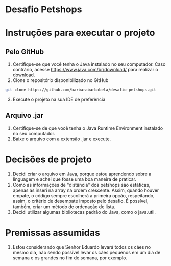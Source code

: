 # Desafio Petshops

# Instruções para executar o projeto
## Pelo GitHub
1. Certifique-se que você tenha o Java instalado no seu computador. Caso contrário, acesse https://www.java.com/br/download/ para realizar o download.
2. Clone o repositório disponibilizado no GitHub
  ```sh
  git clone https://github.com/barbarabarbabela/desafio-petshops.git
  ```
3. Execute o projeto na sua IDE de preferência

## Arquivo .jar
1. Certifique-se de que você tenha o Java Runtime Environment instalado no seu computador.
2. Baixe o arquivo com a extensão .jar e execute.   

# Decisões de projeto
1. Decidi criar o arquivo em Java, porque estou aprendendo sobre a linguagem e achei que fosse uma boa maneira de praticar.
2. Como as informações de "distância" dos petshops são estáticas, apenas as inseri na array na ordem crescente. Assim, quando houver empate, o código sempre escolherá a primeira opção, respeitando, assim, o critério de desempate imposto pelo desafio. É possível, também, criar um método de ordenação de lista.
3. Decidi utilizar algumas bibliotecas padrão do Java, como o java.util.

# Premissas assumidas
1. Estou considerando que Senhor Eduardo levará todos os cães no mesmo dia, não sendo possível levar os cães pequenos em um dia de semana e os grandes no fim de semana, por exemplo.
